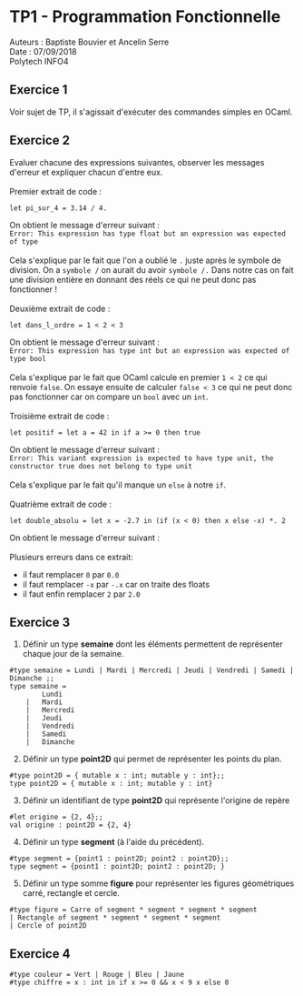 # TP1 - Programmation Fonctionnelle
Auteurs : Baptiste Bouvier et Ancelin Serre \
Date : 07/09/2018 \
Polytech INFO4

## Exercice 1
Voir sujet de TP, il s'agissait d'exécuter des commandes simples en OCaml.

## Exercice 2
Evaluer chacune des expressions suivantes, observer les messages d'erreur et expliquer chacun d'entre eux. \
\
Premier extrait de code :
```
let pi_sur_4 = 3.14 / 4.
```

On obtient le message d'erreur suivant : \
`Error: This expression has type float but an expression was expected of type` \
\
Cela s'explique par le fait que l'on a oublié le `.` juste après le symbole de division. On a `symbole /` on aurait du avoir `symbole /.` Dans notre cas on fait une division entière en donnant des réels ce qui ne peut donc pas fonctionner !  \
\
Deuxième extrait de code : 

```
let dans_l_ordre = 1 < 2 < 3
```
On obtient le message d'erreur suivant : \
`Error: This expression has type int but an expression was expected of type bool` \
\
Cela s'explique par le fait que OCaml calcule en premier `1 < 2` ce qui renvoie `false`. On essaye ensuite de calculer `false < 3` ce qui ne peut donc pas fonctionner car on compare un `bool` avec un `int`. \
\
Troisième extrait de code :
```
let positif = let a = 42 in if a >= 0 then true
```
On obtient le message d'erreur suivant : \
`Error: This variant expression is expected to have type unit, the constructor true does not belong to type unit` \
\
Cela s'explique par le fait qu'il manque un `else` à notre `if`. \
\
Quatrième extrait de code :
```
let double_absolu = let x = -2.7 in (if (x < 0) then x else -x) *. 2
```
On obtient le message d'erreur suivant : \
\
Plusieurs erreurs dans ce extrait:
- il faut remplacer `0` par `0.0`
- il faut remplacer `-x` par `-.x` car on traite des floats
- il faut enfin remplacer `2` par `2.0`

## Exercice 3

1) Définir un type **semaine** dont les éléments permettent de représenter chaque jour de la semaine.

```
#type semaine = Lundi | Mardi | Mercredi | Jeudi | Vendredi | Samedi | Dimanche ;;
type semaine = 
        Lundi
    |   Mardi
    |   Mercredi
    |   Jeudi
    |   Vendredi
    |   Samedi
    |   Dimanche
```
2) Définir un type **point2D** qui permet de représenter les points du plan.
```
#type point2D = { mutable x : int; mutable y : int};;
type point2D = { mutable x : int; mutable y : int}
```
3) Définir un identifiant de type **point2D** qui représente l'origine de repère
```
#let origine = {2, 4};;
val origine : point2D = {2, 4}
```
4) Définir un type **segment** (à l'aide du précédent).
```
#type segment = {point1 : point2D; point2 : point2D};;
type segment = {point1 : point2D; point2 : point2D; }
```
5) Définir un type somme **figure** pour représenter les figures géométriques carré, rectangle et cercle.
```
#type figure = Carre of segment * segment * segment * segment 
| Rectangle of segment * segment * segment * segment 
| Cercle of point2D
```

## Exercice 4
```
#type couleur = Vert | Rouge | Bleu | Jaune
#type chiffre = x : int in if x >= 0 && x < 9 x else 0
```